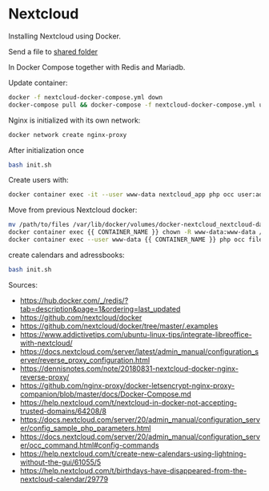 # Nextcloud

Installing Nextcloud using Docker.

Send a file to [shared folder](https://github.com/tavinus/cloudsend.sh)

In Docker Compose together with Redis and Mariadb.

Update container:

``` bash
docker -f nextcloud-docker-compose.yml down
docker-compose pull && docker-compose -f nextcloud-docker-compose.yml up
```

Nginx is initialized with its own network:

``` bash
docker network create nginx-proxy
```

After initialization once

``` bash
bash init.sh
```

Create users with:

``` bash
docker container exec -it --user www-data nextcloud_app php occ user:add --display-name="{{ YOUR_NAME }}" {{ USERNAME }}
```

Move from previous Nextcloud docker:

``` bash
mv /path/to/files /var/lib/docker/volumes/docker-nextcloud_nextcloud-data/_data/{{ USERNAME }}/files/
docker container exec {{ CONTAINER_NAME }} chown -R www-data:www-data /var/nextcloud_data
docker container exec --user www-data {{ CONTAINER_NAME }} php occ files:scan --all
```

create calendars and adressbooks:

``` bash
bash init.sh
```

Sources:

- <https://hub.docker.com/_/redis/?tab=description&page=1&ordering=last_updated>
- <https://github.com/nextcloud/docker>
- <https://github.com/nextcloud/docker/tree/master/.examples>
- <https://www.addictivetips.com/ubuntu-linux-tips/integrate-libreoffice-with-nextcloud/>
- <https://docs.nextcloud.com/server/latest/admin_manual/configuration_server/reverse_proxy_configuration.html>
- <https://dennisnotes.com/note/20180831-nextcloud-docker-nginx-reverse-proxy/>
- <https://github.com/nginx-proxy/docker-letsencrypt-nginx-proxy-companion/blob/master/docs/Docker-Compose.md>
- <https://help.nextcloud.com/t/nextcloud-in-docker-not-accepting-trusted-domains/64208/8>
- <https://docs.nextcloud.com/server/20/admin_manual/configuration_server/config_sample_php_parameters.html>
- <https://docs.nextcloud.com/server/20/admin_manual/configuration_server/occ_command.html#config-commands>
- <https://help.nextcloud.com/t/create-new-calendars-using-lightning-without-the-gui/61055/5>
- <https://help.nextcloud.com/t/birthdays-have-disappeared-from-the-nextcloud-calendar/29779>
